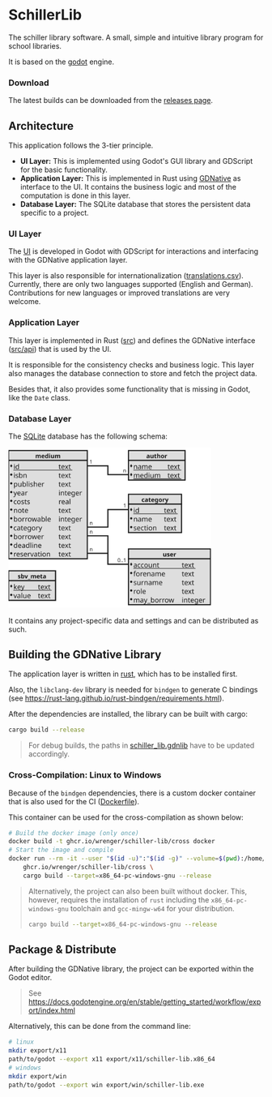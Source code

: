 # SchillerLib

The schiller library software.
A small, simple and intuitive library program for school libraries.

It is based on the [godot](https://godotengine.org/) engine.

### Download

The latest builds can be downloaded from the [releases page](https://github.com/wrenger/schiller-lib/releases/latest).


## Architecture

This application follows the 3-tier principle.

* **UI Layer:** This is implemented using Godot's GUI library and GDScript for the basic functionality.
* **Application Layer:** This is implemented in Rust using
[GDNative](https://docs.godotengine.org/en/stable/tutorials/plugins/gdnative/index.html) as interface to the UI.
It contains the business logic and most of the computation is done in this layer.
* **Database Layer:** The SQLite database that stores the persistent data specific to a project.

### UI Layer

The [UI](ui) is developed in Godot with GDScript for interactions and
interfacing with the GDNative application layer.

This layer is also responsible for internationalization
([translations.csv](translations/translations.csv)).
Currently, there are only two languages supported (English and German).
Contributions for new languages or improved translations are very welcome.

### Application Layer

This layer is implemented in Rust ([src](src)) and defines the GDNative
interface ([src/api](src/api)) that is used by the UI.

It is responsible for the consistency checks and business logic.
This layer also manages the database connection to store and fetch the project data.

Besides that, it also provides some functionality that is missing in Godot,
like the `Date` class.

### Database Layer

The [SQLite](https://sqlite.org/index.html) database has the following schema:

<img src="images/sbv_db.svg" alt="Database Schema" width=400 />

It contains any project-specific data and settings and can be distributed as such.


## Building the GDNative Library

The application layer is written in [rust](https://www.rust-lang.org/), which
has to be installed first.

Also, the `libclang-dev` library is needed for `bindgen` to generate C bindings
(see https://rust-lang.github.io/rust-bindgen/requirements.html).

After the dependencies are installed, the library can be built with cargo:
```bash
cargo build --release
```

> For debug builds, the paths in [schiller_lib.gdnlib](lib/schiller_lib.gdnlib) have to be updated accordingly.

### Cross-Compilation: Linux to Windows

Because of the `bindgen` dependencies, there is a custom docker container that
is also used for the CI ([Dockerfile](docker/Dockerfile)).

This container can be used for the cross-compilation as shown below:

```bash
# Build the docker image (only once)
docker build -t ghcr.io/wrenger/schiller-lib/cross docker
# Start the image and compile
docker run --rm -it --user "$(id -u)":"$(id -g)" --volume=$(pwd):/home/docker/project -w /home/docker/project \
    ghcr.io/wrenger/schiller-lib/cross \
    cargo build --target=x86_64-pc-windows-gnu --release
```

> Alternatively, the project can also been built without docker.
> This, however, requires the installation of `rust` including the
> `x86_64-pc-windows-gnu` toolchain and `gcc-mingw-w64` for your distribution.
>
> ```bash
> cargo build --target=x86_64-pc-windows-gnu --release
> ```


## Package & Distribute

After building the GDNative library, the project can be exported within the Godot editor.

> See https://docs.godotengine.org/en/stable/getting_started/workflow/export/index.html

Alternatively, this can be done from the command line:
```bash
# linux
mkdir export/x11
path/to/godot --export x11 export/x11/schiller-lib.x86_64
# windows
mkdir export/win
path/to/godot --export win export/win/schiller-lib.exe
```
